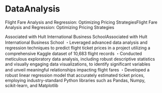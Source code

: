 # DataAnalysis

Flight Fare Analysis and Regression: Optimizing Pricing StrategiesFlight Fare Analysis and Regression: Optimizing Pricing Strategies

Associated with Hult International Business SchoolAssociated with Hult International Business School
・Leveraged advanced data analysis and regression techniques to predict flight ticket prices in a project utilizing a comprehensive Kaggle dataset of 10,683 flight records
・Conducted meticulous exploratory data analysis, including robust descriptive statistics and visually engaging data visualizations, to identify significant variables and unveil meaningful relationships impacting flight fares
・Developed a robust linear regression model that accurately estimated ticket prices, employing industry-standard Python libraries such as Pandas, Numpy, scikit-learn, and Matplotlib
